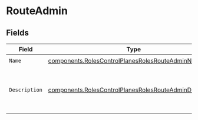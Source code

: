 # RouteAdmin


## Fields

| Field                                                                                                                              | Type                                                                                                                               | Required                                                                                                                           | Description                                                                                                                        | Example                                                                                                                            |
| ---------------------------------------------------------------------------------------------------------------------------------- | ---------------------------------------------------------------------------------------------------------------------------------- | ---------------------------------------------------------------------------------------------------------------------------------- | ---------------------------------------------------------------------------------------------------------------------------------- | ---------------------------------------------------------------------------------------------------------------------------------- |
| `Name`                                                                                                                             | [components.RolesControlPlanesRolesRouteAdminName](../../models/components/rolescontrolplanesrolesrouteadminname.md)               | :heavy_check_mark:                                                                                                                 | N/A                                                                                                                                |                                                                                                                                    |
| `Description`                                                                                                                      | [components.RolesControlPlanesRolesRouteAdminDescription](../../models/components/rolescontrolplanesrolesrouteadmindescription.md) | :heavy_check_mark:                                                                                                                 | N/A                                                                                                                                | This role grants full write access to administer routes.                                                                           |